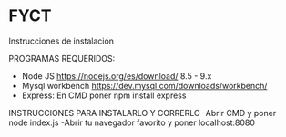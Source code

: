 # FYCT
Instrucciones de instalación

PROGRAMAS REQUERIDOS:
- Node JS https://nodejs.org/es/download/ 8.5 - 9.x
- Mysql workbench https://dev.mysql.com/downloads/workbench/
- Express: En CMD poner npm install express

INSTRUCCIONES PARA INSTALARLO Y CORRERLO
-Abrir CMD  y poner node index.js
-Abrir tu navegador favorito y poner localhost:8080
